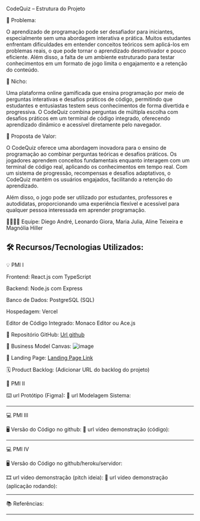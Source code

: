 CodeQuiz – Estrutura do Projeto

🙁 Problema:

O aprendizado de programação pode ser desafiador para iniciantes, especialmente sem uma abordagem interativa e prática. Muitos estudantes enfrentam dificuldades em entender conceitos teóricos sem aplicá-los em problemas reais, o que pode tornar o aprendizado desmotivador e pouco eficiente. Além disso, a falta de um ambiente estruturado para testar conhecimentos em um formato de jogo limita o engajamento e a retenção do conteúdo.

🙂 Nicho:

Uma plataforma online gamificada que ensina programação por meio de perguntas interativas e desafios práticos de código, permitindo que estudantes e entusiastas testem seus conhecimentos de forma divertida e progressiva. O CodeQuiz combina perguntas de múltipla escolha com desafios práticos em um terminal de código integrado, oferecendo aprendizado dinâmico e acessível diretamente pelo navegador.

🎁 Proposta de Valor:

O CodeQuiz oferece uma abordagem inovadora para o ensino de programação ao combinar perguntas teóricas e desafios práticos. Os jogadores aprendem conceitos fundamentais enquanto interagem com um terminal de código real, aplicando os conhecimentos em tempo real. Com um sistema de progressão, recompensas e desafios adaptativos, o CodeQuiz mantém os usuários engajados, facilitando a retenção do aprendizado.

Além disso, o jogo pode ser utilizado por estudantes, professores e autodidatas, proporcionando uma experiência flexível e acessível para qualquer pessoa interessada em aprender programação.

🧑‍💻👩‍💻 Equipe:
Diego André, Leonardo Giora, Maria Julia, Aline Teixeira e Magnólia Hiller

🛠️ Recursos/Tecnologias Utilizados:
-------------------
💡 PMI I

Frontend: React.js com TypeScript

Backend: Node.js com Express

Banco de Dados: PostgreSQL (SQL)

Hospedagem: Vercel

Editor de Código Integrado: Monaco Editor ou Ace.js

🔗 Repositório GitHub: [Url github](https://github.com/DiegoAndreLeffa/CodeQuiz)

📃 Business Model Canvas:
![image](https://github.com/user-attachments/assets/a07a55d0-dd17-4a18-b208-6b3f404b1ab6)

🛬 Landing Page: [Landing Page Link](https://diegoandreleffa.github.io/CodeQuiz/)

🗓️ Product Backlog: (Adicionar URL do backlog do projeto)

📲 PMI II

⌨️ url Protótipo (Figma):
📝 url Modelagem Sistema:

-------------------

💻 PMI III

🖥️ Versão do Código no github:
🎥 url vídeo demonstração (código):

-------------------
💻 PMI IV

🖥️ Versão do Código no github/heroku/servidor:

🎞️ url vídeo demonstração (pitch ideia):
🎥 url vídeo demonstração (aplicação rodando):

-------------------
📚 Referências:

-------------------
